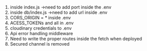 1. inside index.js
->need to add port inside the .env
2. inside db/index.js
->need to add url inside .env
3. CORS_ORIGIN = * inside .env
4. ACESS_TOKENs and all in .env
5. cloudinary credentials to .env
6. Api error handling middleware
7. Need to write the proper routes inside the fetch when deployed
8. Secured channel is removed
